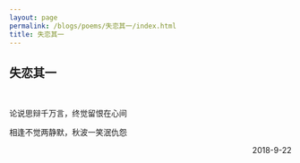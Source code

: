 ```yaml
---
layout: page
permalink: /blogs/poems/失恋其一/index.html
title: 失恋其一
---
```


## 失恋其一

<br>

论说思辩千万言，终觉留恨在心间

相逢不觉两静默，秋波一笑泯仇怨

<p align="right">2018-9-22</p>
